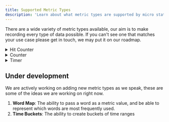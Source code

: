 ```yaml
---
title: Supported Metric Types
description: 'Learn about what metric types are supported by micro stat'
---
```


There are a wide variety of metric types available, our aim is to make recording every type of data possible. If you can't see one that matches your use case please get in touch, we may put it on our roadmap.

<details>
<summary>Hit Counter</summary>

#### Description
- A hit counter is a great way to track how many times something has happened.
- Each time you publish a Hit Counter a data point is created with a value of 1.
- Our tailored visualisations show you how many times your Hit Counter has been published and we plot this over time.

#### Example Use Cases
1. How many times a customer visited a page
2. How many times a customer interacted with a specific feature
3. How many times an article has been read
4. How many times an error occurred in your app
  
</details>

<details>
<summary>Counter</summary>

#### Description
- A Counter is not the same as a Hit Counter.
- We use Counters to track a value which can be represented by a number.
- Each time you publish a counter you need to provide a value, you can either set a value directly or use the interface to increment the value as you execute code.
- Our tailored visualisations show you the maximum count, minimum count and average count for every time period.

#### Example Use Cases
1. How many items does a customer add to their basket
2. How many items does an API return to your customer
  
</details>

<details>
<summary>Timer</summary>

#### Description
- A Timer is designed to enable you to capture how long something takes
- A Data Point is created every time you publish a Timer, the value is a number which represents a number of milliseconds.
- Our tailored visualisations show you the maximum time taken, minimum time taken and the average time taken for every time period.

#### Example Use Cases
1. How long has an API taken to respond
2. How long has it taken a customer to complete a specific activity
3. How long did a customer spend on a page
  
</details>

## Under development
We are actively working on adding new metric types as we speak, these are some of the ideas we are working on right now.

1. **Word Map**: The ability to pass a word as a metric value, and be able to represent which words are most frequently used.
2. **Time Buckets**: The ability to create buckets of time ranges


